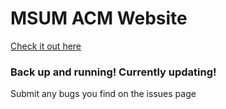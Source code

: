 # MSUM ACM Website

[Check it out here](http://msum-acm.github.io/)

### Back up and running! Currently updating!

Submit any bugs you find on the issues page

